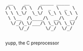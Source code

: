 <pre>
 __    __    _____ _____
/\ \  /\ \  /\  _  \  _  \
\ \ \_\/  \_\/  \_\ \ \_\ \
 \ \__  /\____/\  __/\  __/
  \/_/\_\/___/\ \_\/\ \_\/
     \/_/      \/_/  \/_/

</pre>
yupp, the C preprocessor
